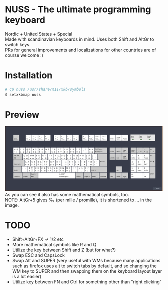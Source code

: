 # NUSS - The ultimate programming keyboard
Nordic + United States + Special\
Made with scandinavian keyboards in mind. Uses both Shift and AltGr to switch keys.\
PRs for general improvements and localizations for other countries are of course welcome :)

# Installation
```sh
# cp nuss /usr/share/X11/xkb/symbols
$ setxkbmap nuss
```

# Preview
![preview](preview.png)
As you can see it also has some mathematical symbols, too.\
NOTE: AltGr+5 gives ‰ (per mille / promille), it is shortened to ... in the image.

# TODO
* Shift+AltGr+FX → 1/2 etc
* More mathematical symbols like R and Q
* Utilize the key between Shift and Z (but for what?)
* Swap ESC and CapsLock
* Swap Alt and SUPER (very useful with WMs because many applications such as firefox uses alt to switch tabs by default, and so changing the WM key to SUPER and then swapping them on the keyboard layout layer is a lot easier)
* Utilize key between FN and Ctrl for something other than "right clicking"
